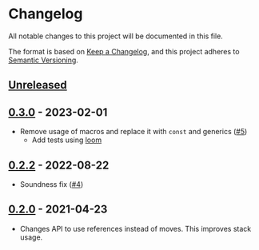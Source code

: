 # Changelog
All notable changes to this project will be documented in this file.

The format is based on [Keep a Changelog](https://keepachangelog.com/en/1.0.0/),
and this project adheres to [Semantic Versioning](https://semver.org/spec/v2.0.0.html).

## [Unreleased]

## [0.3.0][] - 2023-02-01

- Remove usage of macros and replace it with `const` and generics ([#5][])
  - Add tests using [loom][]

[loom]: https://github.com/tokio-rs/loom
[#5]: https://github.com/trussed-dev/interchange/pull/5

## [0.2.2][] - 2022-08-22

- Soundness fix ([#4][])

[#4]: https://github.com/trussed-dev/interchange/pull/4

## [0.2.0][] - 2021-04-23

- Changes API to use references instead of moves.
  This improves stack usage.

[Unreleased]: https://github.com/trussed-dev/interchange/compare/0.3.0...HEAD
[0.3.0]: https://github.com/trussed-dev/interchange/compare/0.2.2...0.3.0
[0.2.2]: https://github.com/trussed-dev/interchange/compare/0.2.0...0.2.2
[0.2.0]: https://github.com/trussed-dev/interchange/compare/0.1.2...0.2.0
